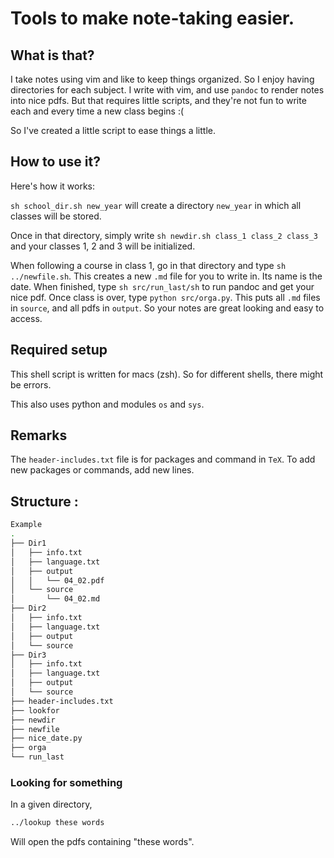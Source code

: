 # Tools to make note-taking easier.

## What is that?

I take notes using vim and like to keep things organized. So I enjoy having directories for each subject. I write with vim, and use `pandoc` to render notes into nice pdfs. But that requires little scripts, and they're not fun to write each and every time a new class begins :(

So I've created a little script to ease things a little.

## How to use it?

Here's how it works:

`sh school_dir.sh new_year` will create a directory `new_year` in which all classes will be stored.

Once in that directory, simply write `sh newdir.sh class_1 class_2 class_3` and your classes 1, 2 and 3 will be initialized.

When following a course in class 1, go in that directory and type `sh ../newfile.sh`. This creates a new `.md` file for you to write in. Its name is the date. When finished, type `sh src/run_last/sh` to run pandoc and get your nice pdf. Once class is over, type `python src/orga.py`. This puts all `.md` files in `source`, and all pdfs in `output`. So your notes are great looking and easy to access.

## Required setup

This shell script is written for macs (zsh). So for different shells, there might be errors.

This also uses python and modules `os` and `sys`.

## Remarks

The `header-includes.txt` file is for packages and command in `TeX`. To add new packages or commands, add new lines.

## Structure :

```bash
Example
.
├── Dir1
│   ├── info.txt
│   ├── language.txt
│   ├── output
│   │   └── 04_02.pdf
│   └── source
│       └── 04_02.md
├── Dir2
│   ├── info.txt
│   ├── language.txt
│   ├── output
│   └── source
├── Dir3
│   ├── info.txt
│   ├── language.txt
│   ├── output
│   └── source
├── header-includes.txt
├── lookfor
├── newdir
├── newfile
├── nice_date.py
├── orga
└── run_last
```

### Looking for something

In a given directory,

```bash
../lookup these words
```

Will open the pdfs containing "these words".
